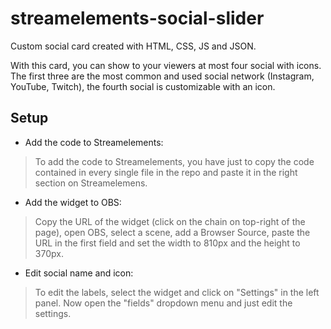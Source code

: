 # streamelements-social-slider
Custom social card created with HTML, CSS, JS and JSON.

With this card, you can show to your viewers at most four social with icons. The first three are the most common and used social network (Instagram, YouTube, Twitch), the fourth social is customizable with an icon.

## Setup
- Add the code to Streamelements:
> To add the code to Streamelements, you have just to copy the code contained in every single file in the repo and paste it in the right section on Streamelemens.

- Add the widget to OBS:
> Copy the URL of the widget (click on the chain on top-right of the page), open OBS, select a scene, add a Browser Source, paste the URL in the first field and set the width to 810px and the height to 370px.

- Edit social name and icon:
> To edit the labels, select the widget and click on "Settings" in the left panel. Now open the "fields" dropdown menu and just edit the settings.
